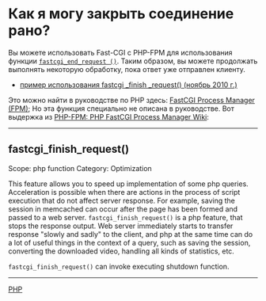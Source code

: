 # Как я могу закрыть соединение рано?
Вы можете использовать Fast-CGI с PHP-FPM для использования функции [`fastcgi_end_request ()`](http://php-fpm.org/wiki/Features#fastcgi_finish_request.28.29). Таким образом, вы можете продолжать выполнять некоторую обработку, пока ответ уже отправлен клиенту.

* [пример использования fastcgi \_finish \_request() (ноябрь 2010 г.)](https://stackoverflow.com/q/4236040/367456)

Это можно найти в руководстве по PHP здесь: [FastCGI Process Manager (FPM)](http://php.net/manual/install.fpm.php); Но эта функция специально не описана в руководстве. Вот выдержка из [PHP-FPM: PHP FastCGI Process Manager Wiki](http://php-fpm.org/wiki/Main_Page):

* * *

## fastcgi\_finish\_request()

Scope: php function Category: Optimization

This feature allows you to speed up implementation of some php queries. Acceleration is possible when there are actions in the process of script execution that do not affect server response. For example, saving the session in memcached can occur after the page has been formed and passed to a web server. `fastcgi_finish_request()` is a php feature, that stops the response output. Web server immediately starts to transfer response "slowly and sadly" to the client, and php at the same time can do a lot of useful things in the context of a query, such as saving the session, converting the downloaded video, handling all kinds of statistics, etc.

 `fastcgi_finish_request()` can invoke executing shutdown function.

**********
[PHP](/tags/PHP.md)
